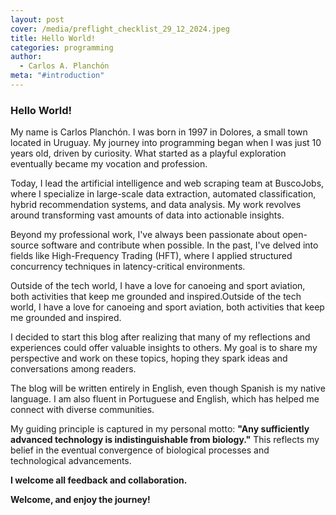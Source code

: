 ```yaml
---
layout: post
cover: /media/preflight_checklist_29_12_2024.jpeg
title: Hello World!
categories: programming
author:
  - Carlos A. Planchón
meta: "#introduction"
---
```

### Hello World!

My name is Carlos Planchón. I was born in 1997 in Dolores, a small town located in Uruguay. My journey into programming began when I was just 10 years old, driven by curiosity. What started as a playful exploration eventually became my vocation and profession.

Today, I lead the artificial intelligence and web scraping team at BuscoJobs, where I specialize in large-scale data extraction, automated classification, hybrid recommendation systems, and data analysis. My work revolves around transforming vast amounts of data into actionable insights.

Beyond my professional work, I've always been passionate about open-source software and contribute when possible. In the past, I've delved into fields like High-Frequency Trading (HFT), where I applied structured concurrency techniques in latency-critical environments.

Outside of the tech world, I have a love for canoeing and sport aviation, both activities that keep me grounded and inspired.Outside of the tech world, I have a love for canoeing and sport aviation, both activities that keep me grounded and inspired.

I decided to start this blog after realizing that many of my reflections and experiences could offer valuable insights to others. My goal is to share my perspective and work on these topics, hoping they spark ideas and conversations among readers.

The blog will be written entirely in English, even though Spanish is my native language. I am also fluent in Portuguese and English, which has helped me connect with diverse communities.

My guiding principle is captured in my personal motto: **"Any sufficiently advanced technology is indistinguishable from biology."** This reflects my belief in the eventual convergence of biological processes and technological advancements.

**I welcome all feedback and collaboration.**

**Welcome, and enjoy the journey!**